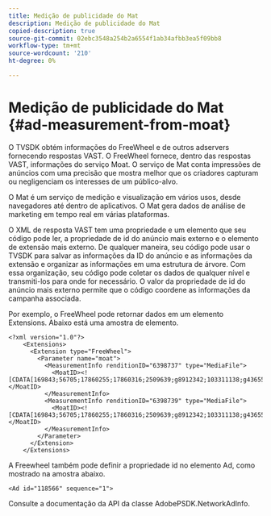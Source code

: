 ```yaml
---
title: Medição de publicidade do Mat
description: Medição de publicidade do Mat
copied-description: true
source-git-commit: 02ebc3548a254b2a6554f1ab34afbb3ea5f09bb8
workflow-type: tm+mt
source-wordcount: '210'
ht-degree: 0%

---
```


# Medição de publicidade do Mat {#ad-measurement-from-moat}

O TVSDK obtém informações do FreeWheel e de outros adservers fornecendo respostas VAST. O FreeWheel fornece, dentro das respostas VAST, informações do serviço Moat. O serviço de Mat conta impressões de anúncios com uma precisão que mostra melhor que os criadores capturam ou negligenciam os interesses de um público-alvo.

O Mat é um serviço de medição e visualização em vários usos, desde navegadores até dentro de aplicativos. O Mat gera dados de análise de marketing em tempo real em várias plataformas.

O XML de resposta VAST tem uma propriedade e um elemento que seu código pode ler, a propriedade de id do anúncio mais externo e o elemento de extensão mais externo. De qualquer maneira, seu código pode usar o TVSDK para salvar as informações da ID do anúncio e as informações da extensão e organizar as informações em uma estrutura de árvore. Com essa organização, seu código pode coletar os dados de qualquer nível e transmiti-los para onde for necessário. O valor da propriedade de id do anúncio mais externo permite que o código coordene as informações da campanha associada.

Por exemplo, o FreeWheel pode retornar dados em um elemento Extensions. Abaixo está uma amostra de elemento.

```
<?xml version="1.0"?> 
    <Extensions> 
      <Extension type="FreeWheel"> 
        <Parameter name="moat"> 
          <MeasurementInfo renditionID="6398737" type="MediaFile"> 
            <MoatID><![CDATA[169843;56705;17860255;17860316;2509639;g8912342;103311138;g436558;530633]]></MoatID> 
          </MeasurementInfo> 
          <MeasurementInfo renditionID="6398739" type="MediaFile"> 
            <MoatID><![CDATA[169843;56705;17860255;17860316;2509639;g8912342;103311138;g436558;530633]]></MoatID> 
          </MeasurementInfo> 
        </Parameter> 
      </Extension> 
    </Extensions> 
```

A Freewheel também pode definir a propriedade id no elemento Ad, como mostrado na amostra abaixo.

```
<Ad id="118566" sequence="1">
```

Consulte a documentação da API da classe AdobePSDK.NetworkAdInfo.
